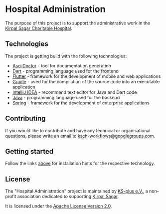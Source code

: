 # Hospital Administration

The purpose of this project is to support the administrative work in the [Kirpal Sagar Charitable Hospital](https://kirpal-sagar.org/en/kirpal-charitable-hospital-en/).

## Technologies

The project is getting build with the following technologies:

- [AsciiDoctor](https://github.com/ksch-workflows/hospital-administration/wiki/AsciiDoctor) - tool for documentation generation
- [Dart](https://github.com/ksch-workflows/hospital-administration/wiki/Dart) - programming language used for the frontend
- [Flutter](https://github.com/ksch-workflows/hospital-administration/wiki/Flutter) - framework for the development of mobile and web applications
- [Gradle](https://github.com/ksch-workflows/ksch-workflows/wiki/Gradle) - used for the compilation of the source code into an executable application  
- [IntelliJ IDEA](https://github.com/ksch-workflows/ksch-workflows/wiki/IntelliJ) - recommend text editor for Java and Dart code
- [Java](https://github.com/ksch-workflows/hospital-administration/wiki/Java) - programming language used for the backend
- [Spring](https://github.com/ksch-workflows/hospital-administration/wiki/Spring) - framework for the development of enterprise applications

## Contributing

If you would like to contribute and have any technical or organisational questions, please write an email to [ksch-workflows@googlegroups.com](mailto:ksch-workflows@googlegroups.com).

## Getting started

Follow the links [above](#technology) for installation hints for the respective technology.

## License

The "Hospital Administration" project is maintained by [KS-plus e.V.](https://ks-plus.org/en/welcome/), a non-profit association dedicated to supporting [Kirpal Sagar](https://kirpal-sagar.org/en/welcome/).

It is licensed under the [Apache License Version 2.0](https://github.com/ksch-workflows/ksch-workflows/blob/master/LICENSE).
